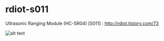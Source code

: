 # rdiot-s011
Ultrasonic Ranging Module (HC-SR04) [S011] : http://rdiot.tistory.com/73

![alt text](http://cfile4.uf.tistory.com/image/243C093957D12B76356AB8)

